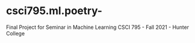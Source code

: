 # csci795.ml.poetry-
Final Project for Seminar in Machine Learning CSCI 795 - Fall 2021 - Hunter College
